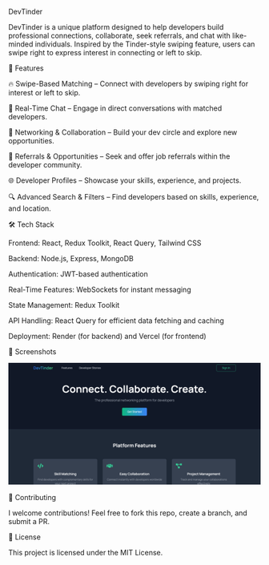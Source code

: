 DevTinder

DevTinder is a unique platform designed to help developers build professional connections, collaborate, seek referrals, and chat with like-minded individuals. Inspired by the Tinder-style swiping feature, users can swipe right to express interest in connecting or left to skip.

🚀 Features

🔥 Swipe-Based Matching – Connect with developers by swiping right for interest or left to skip.

💬 Real-Time Chat – Engage in direct conversations with matched developers.

👥 Networking & Collaboration – Build your dev circle and explore new opportunities.

🎯 Referrals & Opportunities – Seek and offer job referrals within the developer community.

🌐 Developer Profiles – Showcase your skills, experience, and projects.

🔍 Advanced Search & Filters – Find developers based on skills, experience, and location.

🛠 Tech Stack

Frontend: React, Redux Toolkit, React Query, Tailwind CSS

Backend: Node.js, Express, MongoDB

Authentication: JWT-based authentication

Real-Time Features: WebSockets for instant messaging

State Management: Redux Toolkit

API Handling: React Query for efficient data fetching and caching

Deployment: Render (for backend) and Vercel (for frontend)

📸 Screenshots

![alt text](image.png)

🤝 Contributing

I welcome contributions! Feel free to fork this repo, create a branch, and submit a PR.

📜 License

This project is licensed under the MIT License.